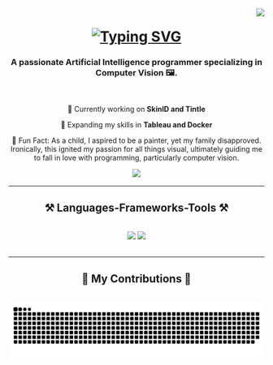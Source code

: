 <img align="right" src="https://visitor-badge.laobi.icu/badge?page_id=10sth01.10sth01" />

<h1 align="center">
    <a href="https://git.io/typing-svg"><img src="https://readme-typing-svg.demolab.com?font=Fira+Code&size=30&pause=1000&color=A994D2&center=true&random=false&width=435&lines=Hello%2C+I'm+Sam!" alt="Typing SVG" /></a>
</h1>

<h3 align="center">A passionate Artificial Intelligence programmer specializing in Computer Vision 🖼️.</h3>

<br/>

<div align="center">
 
 🔭 Currently working on **SkinID and Tintle**
 
 🌱 Expanding my skills in **Tableau and Docker**

 🎨 Fun Fact: As a child, I aspired to be a painter, yet my family disapproved. Ironically, this ignited my passion for all things visual, ultimately guiding me to fall in love with programming, particularly computer vision.

 </div>
 
<div align="center"> 
  <a href="mailto:sampotsamantha@gmail.com">
    <img src="https://img.shields.io/badge/Gmail-333333?style=for-the-badge&logo=gmail&logoColor=red" />
  </a>
</div>

 <hr/>
 
<h2 align="center">⚒️ Languages-Frameworks-Tools ⚒️</h2>
<br/>
<div align="center">
    <img src="https://skillicons.dev/icons?i=anaconda,androidstudio,bootstrap,css,figma,firebase,html,ai,java,js,kotlin" />
    <img src="https://skillicons.dev/icons?i=matlab,mongodb,ps,py,sklearn,tensorflow,vscode,docker" /><br>
</div>

<br/>
<hr/>

<div align="center">
  <h2>🐍 My Contributions 🐍</h2>
  <br>
  <img alt="snake eating my contributions" src="https://raw.githubusercontent.com/10sth01/10sth01/output/github-contribution-grid-snake.svg" />
  
  <br/><br/><br/>
</div>
